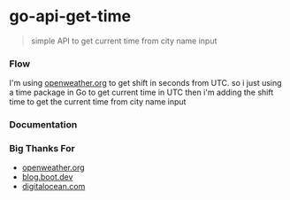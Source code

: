 # go-api-get-time
> simple API to get current time from city name input

### Flow
I'm using [openweather.org](https://openweathermap.org/current#geocoding) to get shift in seconds from UTC. so i just using a time package in Go to get current time in UTC then i'm adding the shift time to get the current time from city name input

### Documentation

### Big Thanks For
- [openweather.org](https://openweathermap.org/current#geocoding)
- [blog.boot.dev](https://blog.boot.dev/golang/golang-date-time/)
- [digitalocean.com](https://www.digitalocean.com/community/tutorials/how-to-use-dates-and-times-in-go)
